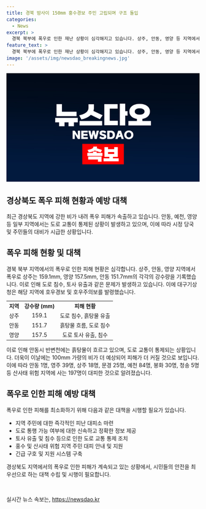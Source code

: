 ```yaml
---
title: 경북 밤사이 150mm 홍수경보 주민 고립되며 구조 돌입
categories:
  - News
excerpt: >
  경북 북부에 폭우로 인한 재난 상황이 심각해지고 있습니다. 상주, 안동, 영양 등 지역에서 호우 및 홍수, 산사태 피해가 발생하고 있으며, 더 많은 비가 예정돼 피해가 더 커질 것으로 보입니다. 폭우로 인해 197명이 대피하고 도로 교통 또한 토사 유출과 침수로 통제되고 있습니다. 이러한 상황에서 경제적, 안전적 피해를 최소화할 수 있도록 주변 지역 주민들은 조심해야 합니다. (150자)
feature_text: >
  경북 북부에 폭우로 인한 재난 상황이 심각해지고 있습니다. 상주, 안동, 영양 등 지역에서 호우 및 홍수, 산사태 피해가 발생하고 있으며, 더 많은 비가 예정돼 피해가 더 커질 것으로 보입니다. 폭우로 인해 197명이 대피하고 도로 교통 또한 토사 유출과 침수로 통제되고 있습니다. 이러한 상황에서 경제적, 안전적 피해를 최소화할 수 있도록 주변 지역 주민들은 조심해야 합니다. (150자)
image: '/assets/img/newsdao_breakingnews.jpg'
---
```


<p><img src="/assets/img/newsdao_breakingnews.jpg" alt="cryptoinkorea 속보" /></p>

<h2>경상북도 폭우 피해 현황과 예방 대책</h2>

<p data-ke-size="size16">최근 경상북도 지역에 강한 비가 내려 폭우 피해가 속출하고 있습니다. 안동, 예천, 영양 등 일부 지역에서는 도로 교통이 통제된 상황이 발생하고 있으며, 이에 따라 시정 당국 및 주민들의 대비가 시급한 상황입니다.</p>

<h2 data-ke-size="size26">폭우 피해 현황 및 대책</h2>

<p data-ke-size="size16">경북 북부 지역에서의 폭우로 인한 피해 현황은 심각합니다. 상주, 안동, 영양 지역에서 폭우로 상주는 159.1mm, 영양 157.5mm, 안동 151.7mm의 각각의 강수량을 기록했습니다. 이로 인해 도로 침수, 토사 유출과 같은 문제가 발생하고 있습니다. 이에 대구기상청은 해당 지역에 호우경보 및 호우주의보를 발령했습니다.</p>

<table>
  <tr>
    <td style="text-align: center; height: 17px;"><b>지역</b></td>
    <td style="text-align: center; height: 17px;"><b>강수량 (mm)</b></td>
    <td style="text-align: center; height: 17px;"><b>피해 현황</b></td>
  </tr>
  <tr>
    <td style="text-align: center; height: 17px;">상주</td>
    <td style="text-align: center; height: 17px;">159.1</td>
    <td style="text-align: center; height: 17px;">도로 침수, 흙탕물 유출</td>
  </tr>
  <tr>
    <td style="text-align: center; height: 17px;">안동</td>
    <td style="text-align: center; height: 17px;">151.7</td>
    <td style="text-align: center; height: 17px;">흙탕물 흐름, 도로 침수</td>
  </tr>
  <tr>
    <td style="text-align: center; height: 17px;">영양</td>
    <td style="text-align: center; height: 17px;">157.5</td>
    <td style="text-align: center; height: 17px;">도로 토사 유출, 침수</td>
  </tr>
</table>

<p data-ke-size="size16">이로 인해 안동시 반변천에는 흙탕물이 흐르고 있으며, 도로 교통이 통제되는 상황입니다. 더욱이 이날에는 100mm 가량의 비가 더 예상되어 피해가 더 커질 것으로 보입니다. 이에 따라 안동 1명, 영주 39명, 상주 18명, 문경 25명, 예천 84명, 봉화 30명, 청송 5명 등 산사태 위험 지역에 사는 197명이 대피한 것으로 알려졌습니다.</p>

<h2 data-ke-size="size26">폭우로 인한 피해 예방 대책</h2>

<p data-ke-size="size16">폭우로 인한 피해를 최소화하기 위해 다음과 같은 대책을 시행할 필요가 있습니다.</p>

<ul>
  <li>지역 주민에 대한 즉각적인 피난 대피소 마련</li>
  <li>도로 통행 가능 여부에 대한 신속하고 정확한 정보 제공</li>
  <li>토사 유출 및 침수 등으로 인한 도로 교통 통제 조치</li>
  <li>홍수 및 산사태 위험 지역 주민 대피 안내 및 지원</li>
  <li>긴급 구호 및 지원 시스템 구축</li>
</ul>

<p data-ke-size="size16">경상북도 지역에서의 폭우로 인한 피해가 계속되고 있는 상황에서, 시민들의 안전을 최우선으로 하는 대책 수립 및 시행이 필요합니다.</p>

<p data-ke-size="size16">&nbsp;</p>
실시간 뉴스 속보는, <a href="https://newsdao.kr" rel="dofollow">https://newsdao.kr</a>


